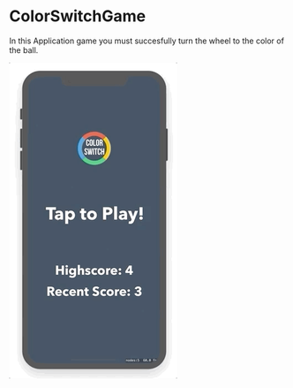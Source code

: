 # ColorSwitchGame

In this Application game you must succesfully turn the wheel to the color of the ball.



![](ColorSwitch.gif)
